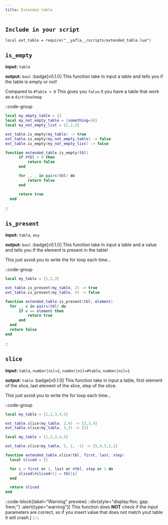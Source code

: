 ```yaml
---
title: Extended table
---
```


## `Include in your script`
```
local ext_table = require("__yafla__/scripts/extended_table.lua")
```

## `is_empty`
**input:** `table`

**output:** `bool`
:badge[v0.1.0] 
This function take in input a table and tells you if the table is empty or not!

Compared to `#Table > 0` This gives you `false` it you have a table that work as a `dict\hashmap`

::code-group
  ```lua [Example]
  local my_empty_table = {}
  local my_not_empty_table = {something=10}
  local my_not_empty_list = {1,2,3}

  ext_table.is_empty(my_table) -> true
  ext_table.is_empty(my_not_empty_table) -> false
  ext_table.is_empty(my_not_empty_list) -> false
  ```
  ```lua [Code]
  function extended_table.is_empty(tbl)
		if #tbl > 0 then
			return false
		end

		for _, _ in pairs(tbl) do
			return false
		end

		return true
	end
  ```
::

## `is_present`
**input:** `table`, `any` 

**output:** `bool`
:badge[v0.1.0] 
This function take in input a table and a value and tells you if the element is present in the table!

This just avoid you to write the for loop each time...

::code-group
  ```lua [Example]
  local my_table = {1,2,3}

  ext_table.is_present(my_table, 2) -> true
  ext_table.is_present(my_table, 4) -> false
  ```
  ```lua [Code]
function extended_table.is_present(tbl, element)
    for _, v in pairs(tbl) do
        if v == element then
            return true
        end
    end
    return false
end
  ```
::

## `slice`
**input:** `table`, `number|nil=1`, `number|nil=#table`, `number|nil=1`

**output:** `table`
:badge[v0.1.0] 
This function take in input a table, first element of the slice, last element of the slice, step of the slice.

This just avoid you to write the for loop each time...

::code-group
  ```lua [Example]
  local my_table = {1,2,3,4,5}

  ext_table.slice(my_table, 2,4) -> {2,3,4}
  ext_table.slice(my_table, 3,3) -> {3}
  ```
  ```lua [Trick]
  local my_table = {1,2,3,4,5}

  ext_table.slice(my_table, 5, 1, -1) -> {5,4,3,2,1}
  ```
  ```lua [Code]
function extended_table.slice(tbl, first, last, step)
    local sliced = {}

    for i = first or 1, last or #tbl, step or 1 do
        sliced[#sliced+1] = tbl[i]
    end

    return sliced
end
  ```
  ::code-block{label="Warning" preview}
    ::div{style="display:flex; gap: 1rem;"}
      :alert{type="warning"}[
        This function does **NOT** check if the input parameters are correct, so if you insert value that does not match yout table it will crash.]
  ::
::


